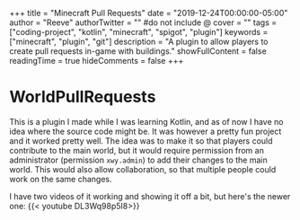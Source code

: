 +++
title = "Minecraft Pull Requests"
date = "2019-12-24T00:00:00-05:00"
author = "Reeve"
authorTwitter = "" #do not include @
cover = ""
tags = ["coding-project", "kotlin", "minecraft", "spigot", "plugin"]
keywords = ["minecraft", "plugin", "git"]
description = "A plugin to allow players to create pull requests in-game with buildings."
showFullContent = false
readingTime = true
hideComments = false
+++

# WorldPullRequests

This is a plugin I made while I was learning Kotlin, and as of now I have no idea where the source code might be.  It was however a pretty fun project and it worked pretty well.
The idea was to make it so that players could contribute to the main world, but it would require permission from an administrator (permission `xwy.admin`) to add their changes to the main world.
This would also allow collaboration, so that multiple people could work on the same changes.

I have two videos of it working and showing it off a bit, but here's the newer one:
{{< youtube DL3Wq98p5I8>}}
